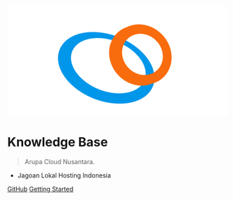 ![logo](_media/arupacolorsmall.png)

# Knowledge Base <small></small>

> Arupa Cloud Nusantara.

- Jagoan Lokal Hosting Indonesia

[GitHub](https://github.com/docsifyjs/docsify/)
[Getting Started](#docsify)
